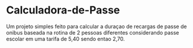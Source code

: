 # Calculadora-de-Passe
Um projeto simples feito para calcular a duraçao de recargas de passe de onibus baseada na rotina de 2 pessoas diferentes considerando passe escolar em uma tarifa de 5,40 sendo entao 2,70.
